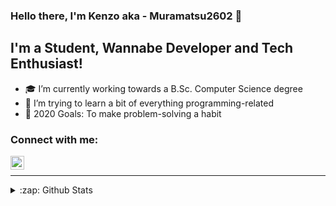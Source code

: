 ### Hello there, I'm Kenzo aka - Muramatsu2602 👋


## I'm a Student, Wannabe Developer and Tech Enthusiast!
- 🎓 I’m currently working towards a B.Sc. Computer Science degree
- 🌱 I’m trying to learn a bit of everything programming-related
- 🥅 2020 Goals: To make problem-solving a habit

### Connect with me:
[<img align="left" alt="Muramatsu2602 | LinkedIn" width="22px" src="https://cdn.jsdelivr.net/npm/simple-icons@v3/icons/linkedin.svg" />][linkedin]
 <br>
 <hr>
<details>
  <summary>:zap: Github Stats</summary>

  <img align="left" alt="Muramatsu2602's Github Stats" src="https://github-readme-stats.vercel.app/api?username=Muramatsu2602&show_icons=true&hide_border=true" />

</details>

<!-- Variables in README.md -->

[linkedin]: https://www.linkedin.com/in/pedro-kenzo-m-5345281a7
